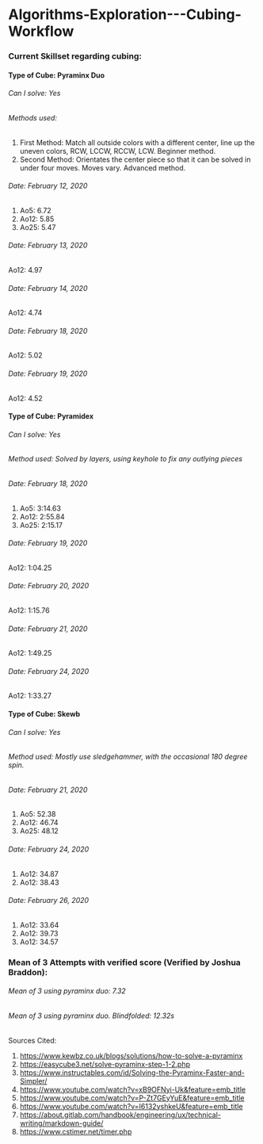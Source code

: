 # Algorithms-Exploration---Cubing-Workflow

### Current Skillset regarding cubing:

#### Type of Cube: Pyraminx Duo
###### Can I solve: Yes
###### Methods used: 
1. First Method: Match all outside colors with a different center, line up the uneven colors, RCW, LCCW, RCCW, LCW. Beginner method.
2. Second Method: Orientates the center piece so that it can be solved in under four moves. Moves vary. Advanced method.
###### Date: February 12, 2020
1. Ao5: 6.72
2. Ao12: 5.85
3. Ao25: 5.47
###### Date: February 13, 2020
Ao12: 4.97
###### Date: February 14, 2020
Ao12: 4.74
###### Date: February 18, 2020
Ao12: 5.02
###### Date: February 19, 2020
Ao12: 4.52

#### Type of Cube: Pyramidex
###### Can I solve: Yes
###### Method used: Solved by layers, using keyhole to fix any outlying pieces
###### Date: February 18, 2020
1. Ao5: 3:14.63
2. Ao12: 2:55.84
3. Ao25: 2:15.17
###### Date: February 19, 2020
Ao12: 1:04.25
###### Date: February 20, 2020
Ao12: 1:15.76
###### Date: February 21, 2020
Ao12: 1:49.25
###### Date: February 24, 2020
Ao12: 1:33.27
#### Type of Cube: Skewb
###### Can I solve: Yes
###### Method used: Mostly use sledgehammer, with the occasional 180 degree spin.
###### Date: February 21, 2020
1. Ao5: 52.38
2. Ao12: 46.74
3. Ao25: 48.12
###### Date: February 24, 2020
1. Ao12: 34.87
2. Ao12: 38.43
###### Date: February 26, 2020
1. Ao12: 33.64
2. Ao12: 39.73
3. Ao12: 34.57
### Mean of 3 Attempts with verified score (Verified by Joshua Braddon):
###### Mean of 3 using pyraminx duo: 7.32
###### Mean of 3 using pyraminx duo. Blindfolded: 12.32s

Sources Cited: 
1. https://www.kewbz.co.uk/blogs/solutions/how-to-solve-a-pyraminx
2. https://easycube3.net/solve-pyraminx-step-1-2.php
3. https://www.instructables.com/id/Solving-the-Pyraminx-Faster-and-Simpler/
4. https://www.youtube.com/watch?v=xB9OFNyi-Uk&feature=emb_title
5. https://www.youtube.com/watch?v=P-Zt7GEyYuE&feature=emb_title
6. https://www.youtube.com/watch?v=I6132yshkeU&feature=emb_title
7. https://about.gitlab.com/handbook/engineering/ux/technical-writing/markdown-guide/
8. https://www.cstimer.net/timer.php
